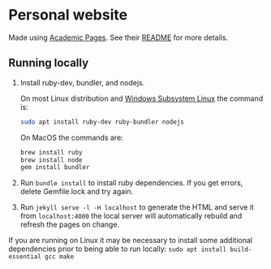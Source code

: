 # Personal website

Made using [Academic Pages](https://github.com/academicpages/academicpages.github.io). See their [README](https://github.com/academicpages/academicpages.github.io/blob/master/README.md) for more details.

## Running locally

1. Install ruby-dev, bundler, and nodejs.
    
    On most Linux distribution and [Windows Subsystem Linux](https://learn.microsoft.com/en-us/windows/wsl/about) the command is:
    ```bash
    sudo apt install ruby-dev ruby-bundler nodejs
    ```
    On MacOS the commands are:
    ```bash
    brew install ruby
    brew install node
    gem install bundler
    ```
2. Run `bundle install` to install ruby dependencies. If you get errors, delete Gemfile.lock and try again.
3. Run `jekyll serve -l -H localhost` to generate the HTML and serve it from `localhost:4000` the local server will automatically rebuild and refresh the pages on change.

If you are running on Linux it may be necessary to install some additional dependencies prior to being able to run locally: `sudo apt install build-essential gcc make`
